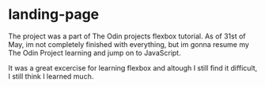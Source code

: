 # landing-page
The project was a part of The Odin projects flexbox tutorial. 
As of 31st of May, im not completely finished with everything, but im gonna resume my The Odin Project learning and jump on to JavaScript. 

It was a great excercise for learning flexbox and altough I still find it difficult, I still think I learned much. 
